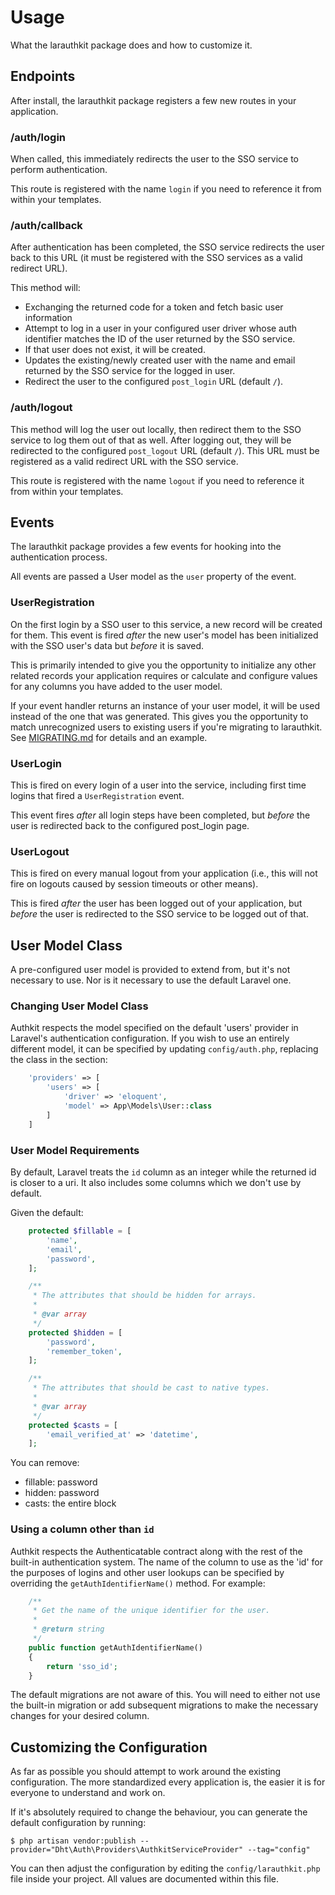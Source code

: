 # Usage

What the larauthkit package does and how to customize it.


## Endpoints

After install, the larauthkit package registers a few new routes in your
application.

### /auth/login

When called, this immediately redirects the user to the SSO service to perform
authentication.

This route is registered with the name `login` if you need to reference it from
within your templates.

### /auth/callback

After authentication has been completed, the SSO service redirects the user back
to this URL (it must be registered with the SSO services as a valid redirect URL).

This method will:

* Exchanging the returned code for a token and fetch basic user information
* Attempt to log in a user in your configured user driver whose auth identifier
  matches the ID of the user returned by the SSO service.
* If that user does not exist, it will be created.
* Updates the existing/newly created user with the name and email returned by
  the SSO service for the logged in user.
* Redirect the user to the configured `post_login` URL (default `/`).

### /auth/logout

This method will log the user out locally, then redirect them to the SSO service
to log them out of that as well. After logging out, they will be redirected to
the configured `post_logout` URL (default `/`). This URL must be registered as
a valid redirect URL with the SSO service.

This route is registered with the name `logout` if you need to reference it from
within your templates.


## Events

The larauthkit package provides a few events for hooking into the authentication
process.

All events are passed a User model as the `user` property of the event.

### UserRegistration

On the first login by a SSO user to this service, a new record will be created
for them. This event is fired _after_ the new user's model has been initialized
with the SSO user's data but _before_ it is saved.

This is primarily intended to give you the opportunity to initialize any other
related records your application requires or calculate and configure values for
any columns you have added to the user model.

If your event handler returns an instance of your user model, it will be used
instead of the one that was generated. This gives you the opportunity to match
unrecognized users to existing users if you're migrating to larauthkit. See
[MIGRATING.md](MIGRATING.md) for details and an example.

### UserLogin

This is fired on every login of a user into the service, including first time
logins that fired a `UserRegistration` event. 

This event fires _after_ all login steps have been completed, but _before_ the
user is redirected back to the configured post_login page.

### UserLogout

This is fired on every manual logout from your application (i.e., this will not
fire on logouts caused by session timeouts or other means).

This is fired _after_ the user has been logged out of your application, but
_before_ the user is redirected to the SSO service to be logged out of that.


## User Model Class

A pre-configured user model is provided to extend from, but it's not necessary
to use. Nor is it necessary to use the default Laravel one.

### Changing User Model Class

Authkit respects the model specified on the default 'users' provider in Laravel's
authentication configuration. If you wish to use an entirely different model, it
can be specified by updating `config/auth.php`, replacing the class in the section:

```php
	'providers' => [
		'users' => [
			'driver' => 'eloquent',
			'model' => App\Models\User::class
		]
	]
```

### User Model Requirements

By default, Laravel treats the `id` column as an integer while the returned id
is closer to a uri. It also includes some columns which we don't use by default.

Given the default:

```php
	protected $fillable = [
		'name',
		'email',
		'password',
	];

	/**
	 * The attributes that should be hidden for arrays.
	 *
	 * @var array
	 */
	protected $hidden = [
		'password',
		'remember_token',
	];

	/**
	 * The attributes that should be cast to native types.
	 *
	 * @var array
	 */
	protected $casts = [
		'email_verified_at' => 'datetime',
	];
```

You can remove:

* fillable: password
* hidden: password
* casts: the entire block

### Using a column other than `id`

Authkit respects the Authenticatable contract along with the rest of the built-in
authentication system. The name of the column to use as the 'id' for the purposes
of logins and other user lookups can be specified by overriding the
`getAuthIdentifierName()` method. For example:

```php
	/**
	 * Get the name of the unique identifier for the user.
	 *
	 * @return string
	 */
	public function getAuthIdentifierName()
	{
		return 'sso_id';
	}
```

The default migrations are not aware of this. You will need to either not use
the built-in migration or add subsequent migrations to make the necessary changes
for your desired column.


## Customizing the Configuration

As far as possible you should attempt to work around the existing configuration.
The more standardized every application is, the easier it is for everyone to
understand and work on.

If it's absolutely required to change the behaviour, you can generate the default
configuration by running:

```
$ php artisan vendor:publish --provider="Dht\Auth\Providers\AuthkitServiceProvider" --tag="config"
```

You can then adjust the configuration by editing the `config/larauthkit.php` file
inside your project. All values are documented within this file.

